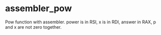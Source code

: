 # assembler_pow
Pow function with assembler.
power is in RSI, x is in RDI, answer in RAX, p and x are not zero together.
